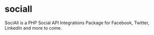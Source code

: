 # sociall
SociAll is a PHP Social API Integrations Package for Facebook, Twitter, LinkedIn and more to come.
